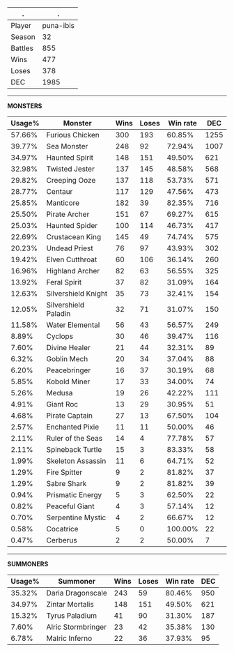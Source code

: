 .|.
|-|-
Player|puna-ibis
Season|32
Battles|855
Wins|477
Loses|378
DEC|1985

---
**MONSTERS**

Usage%|Monster|Wins|Loses|Win rate|DEC|
-|-|-|-|-|-|
57.66%|Furious Chicken|300|193|60.85%|1255|
39.77%|Sea Monster|248|92|72.94%|1007|
34.97%|Haunted Spirit|148|151|49.50%|621|
32.98%|Twisted Jester|137|145|48.58%|568|
29.82%|Creeping Ooze|137|118|53.73%|571|
28.77%|Centaur|117|129|47.56%|473|
25.85%|Manticore|182|39|82.35%|716|
25.50%|Pirate Archer|151|67|69.27%|615|
25.03%|Haunted Spider|100|114|46.73%|417|
22.69%|Crustacean King|145|49|74.74%|575|
20.23%|Undead Priest|76|97|43.93%|302|
19.42%|Elven Cutthroat|60|106|36.14%|260|
16.96%|Highland Archer|82|63|56.55%|325|
13.92%|Feral Spirit|37|82|31.09%|164|
12.63%|Silvershield Knight|35|73|32.41%|154|
12.05%|Silvershield Paladin|32|71|31.07%|150|
11.58%|Water Elemental|56|43|56.57%|249|
8.89%|Cyclops|30|46|39.47%|116|
7.60%|Divine Healer|21|44|32.31%|89|
6.32%|Goblin Mech|20|34|37.04%|88|
6.20%|Peacebringer|16|37|30.19%|68|
5.85%|Kobold Miner|17|33|34.00%|74|
5.26%|Medusa|19|26|42.22%|111|
4.91%|Giant Roc|13|29|30.95%|51|
4.68%|Pirate Captain|27|13|67.50%|104|
2.57%|Enchanted Pixie|11|11|50.00%|46|
2.11%|Ruler of the Seas|14|4|77.78%|57|
2.11%|Spineback Turtle|15|3|83.33%|58|
1.99%|Skeleton Assassin|11|6|64.71%|52|
1.29%|Fire Spitter|9|2|81.82%|37|
1.29%|Sabre Shark|9|2|81.82%|39|
0.94%|Prismatic Energy|5|3|62.50%|22|
0.82%|Peaceful Giant|4|3|57.14%|12|
0.70%|Serpentine Mystic|4|2|66.67%|12|
0.58%|Cocatrice|5|0|100.00%|22|
0.47%|Cerberus|2|2|50.00%|7|

---
**SUMMONERS**

Usage%|Summoner|Wins|Loses|Win rate|DEC|
-|-|-|-|-|-|
35.32%|Daria Dragonscale|243|59|80.46%|950|
34.97%|Zintar Mortalis|148|151|49.50%|621|
15.32%|Tyrus Paladium|41|90|31.30%|187|
7.60%|Alric Stormbringer|23|42|35.38%|130|
6.78%|Malric Inferno|22|36|37.93%|95|
